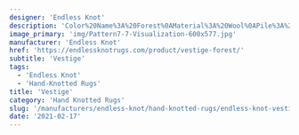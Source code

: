 ```yaml
---
designer: 'Endless Knot'
description: 'Color%20Name%3A%20Forest%0AMaterial%3A%20Wool%0APile%3A%20CutStyle%3A%20New%20Arrivals%2C%20Transitional'
image_primary: 'img/Pattern7-7-Visualization-600x577.jpg'
manufacturer: 'Endless Knot'
href: 'https://endlessknotrugs.com/product/vestige-forest/'
subtitle: 'Vestige'
tags:
  - 'Endless Knot'
  - 'Hand-Knotted Rugs'
title: 'Vestige'
category: 'Hand Knotted Rugs'
slug: '/manufacturers/endless-knot/hand-knotted-rugs/endless-knot-vestige'
date: '2021-02-17'
---
```

